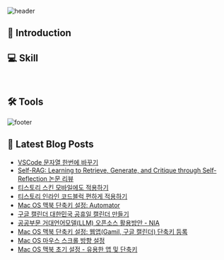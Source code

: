 
![header](https://capsule-render.vercel.app/api?type=waving&height=200&color=0:A5FECB,50:20BDFF,100:5433FF&text=Hi,%20i'm%20Seungyeon&fontAlignY=30&textBg=false&reversal=false&desc=Engineer%20who%20can%20provide%20practical%20value%20to%20people&descAlignY=53&fontColor=f7f5f5)

## 🙌 Introduction

## 💻 Skill

<p>
  <img alt="" src= "https://img.shields.io/badge/JavaScript-F7DF1E?style=flat-square&logo=JavaScript&logoColor=white"/> 
  <img alt="" src= "https://img.shields.io/badge/TypeScript-black?logo=typescript&logoColor=blue"/>
</p>

## 🛠️ Tools

![footer](https://capsule-render.vercel.app/api?type=waving&height=100&color=0:A5FECB,50:20BDFF,100:5433FF&section=footer)

## 📕 Latest Blog Posts

<ul><li><a href='https://kairosial.tistory.com/210' target='_blank'>VSCode 문자열 한번에 바꾸기</a></li><li><a href='https://kairosial.tistory.com/209' target='_blank'>Self-RAG: Learning to Retrieve, Generate, and Critique through Self-Reflection 논문 리뷰</a></li><li><a href='https://kairosial.tistory.com/208' target='_blank'>티스토리 스킨 모바일에도 적용하기</a></li><li><a href='https://kairosial.tistory.com/206' target='_blank'>티스토리 인라인 코드블럭 편하게 적용하기</a></li><li><a href='https://kairosial.tistory.com/201' target='_blank'>Mac OS 맥북 단축키 설정: Automator</a></li><li><a href='https://kairosial.tistory.com/200' target='_blank'>구글 캘린더 대한민국 공휴일 캘린더 만들기</a></li><li><a href='https://kairosial.tistory.com/196' target='_blank'>공공부문 거대언어모델(LLM) 오픈소스 활용방안 - NIA</a></li><li><a href='https://kairosial.tistory.com/195' target='_blank'>Mac OS 맥북 단축키 설정: 웹앱(Gamil, 구글 캘린더) 단축키 등록</a></li><li><a href='https://kairosial.tistory.com/191' target='_blank'>Mac OS 마우스 스크롤 방향 설정</a></li><li><a href='https://kairosial.tistory.com/190' target='_blank'>Mac OS 맥북 초기 설정 - 유용한 앱 및 단축키</a></li></ul>